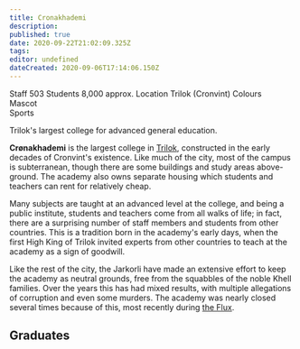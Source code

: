 ```yaml
---
title: Cronakhademi
description: 
published: true
date: 2020-09-22T21:02:09.325Z
tags: 
editor: undefined
dateCreated: 2020-09-06T17:14:06.150Z
---
```


Staff 	503
Students 	8,000 approx.
Location 	Trilok (Cronvint)
Colours 	
Mascot 	
Sports 	

Trilok's largest college for advanced general education. 

**Crønakhademi** is the largest college in [Trilok](/countries/trilok "wikilink"), constructed in the early decades of Cronvint's existence. Like much of the city, most of the campus is subterranean, though there are some buildings and study areas above-ground. The academy also owns separate housing which students and teachers can rent for relatively cheap.

Many subjects are taught at an advanced level at the college, and being a public institute, students and teachers come from all walks of life; in fact, there are a surprising number of staff members and students from other countries. This is a tradition born in the academy's early days, when the first High King of Trilok invited experts from other countries to teach at the academy as a sign of goodwill.

Like the rest of the city, the Jarkorli have made an extensive effort to keep the academy as neutral grounds, free from the squabbles of the noble Khell families. Over the years this has had mixed results, with multiple allegations of corruption and even some murders. The academy was nearly closed several times because of this, most recently during [the Flux](/history/the-flux "wikilink").

## Graduates